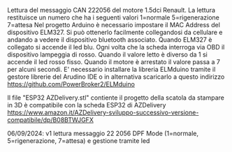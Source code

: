Lettura del messaggio CAN 222056 del motore 1.5dci Renault. La lettura restituisce un numero che ha i seguenti valori
1=normale
5=rigenerazione
7=attesa
Nel progetto Arduino è necessario impostare il MAC Address del dispositivo ELM327. Si può ottenerlo facilmente collegandosi da cellulare e andando a vedere il dispositivo bluetooth associato.
Quando ELM327 è collegato si accende il led blu. Ogni volta che la scheda interroga via OBD il dispositivo lampeggia di rosso.
Quando il valore letto è diverso da 1 si accende il led rosso fisso.
Quando il motore è arrestato il valore passa a 7 per alcuni secondi.
E' necessario installare la libreria ELMduino tramite il gestore librerie del Arudino IDE o in alternativa scaricarlo a questo indirizzo https://github.com/PowerBroker2/ELMduino

Il file "ESP32 AZDelivery.stl" contiente il progetto della scatola da stampare in 3D è compatibile con la scheda ESP32 di AZDelivery https://www.amazon.it/AZDelivery-sviluppo-successivo-versione-compatibile/dp/B08BTWJGFX

06/09/2024: v1 lettura messaggio 22 2056 DPF Mode (1=normale, 5=rigenerazione, 7=attesa) e gestione tramite led
